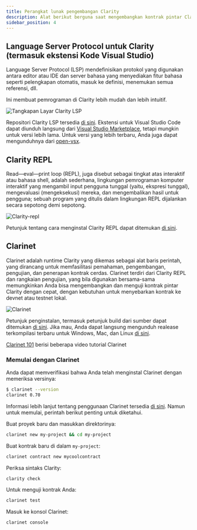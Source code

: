 ```yaml
---
title: Perangkat lunak pengembangan Clarity
description: Alat berikut berguna saat mengembangkan kontrak pintar Clarity
sidebar_position: 4
---
```


## Language Server Protocol untuk Clarity (termasuk ekstensi Kode Visual Studio)

Language Server Protocol (LSP) mendefinisikan protokol yang digunakan antara editor atau IDE dan server bahasa yang menyediakan fitur bahasa seperti pelengkapan otomatis, masuk ke definisi, menemukan semua referensi, dll.

Ini membuat pemrograman di Clarity lebih mudah dan lebih intuitif.

![Tangkapan Layar Clarity LSP](https://raw.githubusercontent.com/hirosystems/clarity-lsp/21b64298ca117dc41358eb9dce4605cc4a448a4c/images/screenshot.png?raw=true)


Repositori Clarity LSP tersedia [di sini](https://github.com/hirosystems/clarity-lsp). Ekstensi untuk Visual Studio Code dapat diunduh langsung dari [Visual Studio Marketplace](https://marketplace.visualstudio.com/items?itemName=HiroSystems.clarity-lsp), tetapi mungkin untuk versi lebih lama. Untuk versi yang lebih terbaru, Anda juga dapat mengunduhnya dari [open-vsx](https://open-vsx.org/extension/hirosystems/clarity-lsp).

## Clarity REPL

Read—eval—print loop (REPL), juga disebut sebagai tingkat atas interaktif atau bahasa shell, adalah sederhana, lingkungan pemrograman komputer interaktif yang mengambil input pengguna tunggal (yaitu, ekspresi tunggal), mengevaluasi (mengeksekusi) mereka, dan mengembalikan hasil untuk pengguna; sebuah program yang ditulis dalam lingkungan REPL dijalankan secara sepotong demi sepotong.

![Clarity-repl](https://github.com/hirosystems/clarity-repl/blob/develop/docs/images/screenshot.png?raw=true)

Petunjuk tentang cara menginstal Clarity REPL dapat ditemukan [di sini](https://github.com/hirosystems/clarity-repl).

## Clarinet

Clarinet adalah runtime Clarity yang dikemas sebagai alat baris perintah, yang dirancang untuk memfasilitasi pemahaman, pengembangan, pengujian, dan penerapan kontrak cerdas. Clarinet terdiri dari Clarity REPL dan rangkaian pengujian, yang bila digunakan bersama-sama memungkinkan Anda bisa mengembangkan dan menguji kontrak pintar Clarity dengan cepat, dengan kebutuhan untuk menyebarkan kontrak ke devnet atau testnet lokal.

![Clarinet](https://github.com/hirosystems/clarinet/blob/develop/docs/images/demo.gif?raw=true)

Petunjuk penginstalan, termasuk petunjuk build dari sumber dapat ditemukan [di sini](https://github.com/hirosystems/clarinet). Jika mau, Anda dapat langsung mengunduh realease terkompilasi terbaru untuk Windows, Mac, dan Linux [di sini](https://github.com/hirosystems/clarinet/releases).

[Clarinet 101](https://www.youtube.com/playlist?list=PL5Ujm489LoJaAz9kUJm8lYUWdGJ2AnQTb) berisi beberapa video tutorial Clarinet

### Memulai dengan Clarinet

Anda dapat memverifikasi bahwa Anda telah menginstal Clarinet dengan memeriksa versinya:

```bash
$ clarinet --version
clarinet 0.70
```

Informasi lebih lanjut tentang penggunaan Clarinet tersedia [di sini](https://book.clarity-lang.org/ch07-00-using-clarinet.html). Namun untuk memulai, perintah berikut penting untuk diketahui.

Buat proyek baru dan masukkan direktorinya:

```bash
clarinet new my-project && cd my-project
```

Buat kontrak baru di dalam `my-project`:

```bash
clarinet contract new mycoolcontract
```

Periksa sintaks Clarity:

```bash
clarity check
```

Untuk menguji kontrak Anda:

```bash
clarinet test
```

Masuk ke konsol Clarinet:

```bash
clarinet console
```
